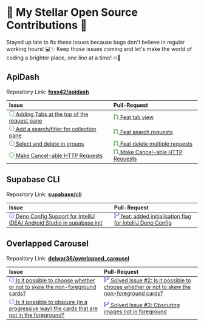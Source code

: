 # 🌟 My Stellar Open Source Contributions 🚀
Stayed up late to fix these issues because bugs don't believe in regular working hours! 💻✨ Keep those issues coming and let's make the world of coding a brighter place, one line at a time! 🔥🌟

## ApiDash

Repository Link: [**foss42/apidash**](https://github.com/foss42/apidash)

| Issue                                                                                                                      | Pull-Request                                                                                           | 
|:---------------------------------------------------------------------------------------------------------------------------|:-------------------------------------------------------------------------------------------------------|
| [![🔍 ISSUE](./assets/issue.png) Adding Tabs at the top of the request pane](https://github.com/foss42/apidash/issues/306) | [![🎉 PR](./assets/pr.png) Feat tab view](https://github.com/foss42/apidash/pull/327)                  |
| [![🔍 ISSUE](./assets/issue.png) Add a search/filter for collection pane](https://github.com/foss42/apidash/issues/305)    | [![🎉 PR](./assets/pr.png) Feat search requests](https://github.com/foss42/apidash/pull/325)           |
| [![🔍 ISSUE](./assets/issue.png) Select and delete in groups](https://github.com/foss42/apidash/issues/319)                | [![🎉 PR](./assets/pr.png) Feat delete multiple requests](https://github.com/foss42/apidash/pull/323)  |
| [![🔍 ISSUE](./assets/issue.png) Make Cancel-able HTTP Requests](https://github.com/foss42/apidash/issues/109)             | [![🎉 PR](./assets/pr.png) Make Cancel-able HTTP Requests](https://github.com/foss42/apidash/pull/113) |

## Supabase CLI

Repository Link: [**supabase/cli**](https://github.com/supabase/cli)

| Issue                                                                                                                                                      | Pull-Request                                                                                                                           |
|:-----------------------------------------------------------------------------------------------------------------------------------------------------------|:---------------------------------------------------------------------------------------------------------------------------------------|
| [![✅ RESOLVED](./assets/resolved.png) Deno Config Support for IntelliJ IDEA/ Android Studio in supabase init](https://github.com/supabase/cli/issues/1998) | [![🔀 MERGED](./assets/merge.png) feat: added initialisation flag for IntelliJ Deno Config](https://github.com/supabase/cli/pull/2045) |

## Overlapped Carousel

Repository Link: [**delwar36/overlapped_carousel**](https://github.com/delwar36/overlapped_carousel)

| Issue                                                                                                                                                                                       | Pull-Request                                                                                                                                                                          |
|:--------------------------------------------------------------------------------------------------------------------------------------------------------------------------------------------|:--------------------------------------------------------------------------------------------------------------------------------------------------------------------------------------|
| [![✅ RESOLVED](./assets/resolved.png) Is it possible to choose whether or not to skew the non-foreground cards?](https://github.com/delwar36/overlapped_carousel/issues/2)                  | [![🔀 MERGED](./assets/merge.png) Solved Issue #2: Is it possible to choose whether or not to skew the non-foreground cards?](https://github.com/delwar36/overlapped_carousel/pull/5) |
| [![✅ RESOLVED](./assets/resolved.png) Is it possible to obscure (in a progressive way) the cards that are not in the foreground?](https://github.com/delwar36/overlapped_carousel/issues/2) | [![🔀 MERGED](./assets/merge.png) Solved Issue #3: Obscuring images not in foreground](https://github.com/delwar36/overlapped_carousel/pull/4)                                        |
